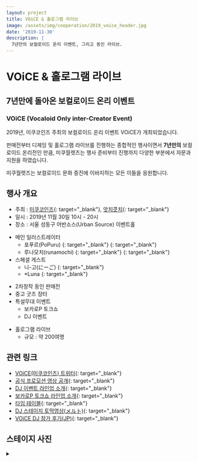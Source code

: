 ```yaml
---
layout: project
title: VOiCE & 홀로그램 라이브
image: /assets/img/cooperation/2019_voice_header.jpg
date: '2019-11-30'
description: |
  7년만의 보컬로이드 온리 이벤트, 그리고 동인 라이브. 
---
```


# VOiCE & 홀로그램 라이브

## 7년만에 돌아온 보컬로이드 온리 이벤트
### VOiCE (Vocaloid Only inter-Creator Event)

2019년, 미쿠코인즈 주최의 보컬로이드 온리 이벤트 VOiCE가 개최되었습니다. 

판매전부터 디제잉 및 홀로그램 라이브를 진행하는 종합적인 행사이면서 **7년만의** 보컬로이드 온리전인 만큼, 미쿠월렛즈는 행사 준비부터 진행까지 다양한 부분에서 자문과 지원을 하였습니다.

미쿠월렛즈는 보컬로이드 문화 증진에 이바지하는 모든 이들을 응원합니다.

## 행사 개요
- 주최 : [미쿠코인즈](https://twitter.com/mikucoins){: target="_blank"}, [앗치콧치](https://twitter.com/toarumikoto){: target="_blank"}
- 일시 : 2019년 11월 30일 10시 - 20시
- 장소 : 서울 성동구 어반소스(Urban Source) 이벤트홀

* 메인 일러스트레이터
  - 포푸르(PoPuru) [<i class="fab fa-twitter" style="color: #1DA1F2;"></i>](https://twitter.com/dr_poapo){: target="_blank"} [<i class="icon-pixiv"></i>](https://www.pixiv.net/users/12929463){: target="_blank"}
  - 루나모치(runamochi) [<i class="fab fa-twitter" style="color: #1DA1F2;"></i>](https://twitter.com/runamochi){: target="_blank"} [<i class="icon-pixiv"></i>](https://pixiv.me/runamochi){: target="_blank"}
* 스페셜 게스트
  - 니-고(にーご) [<i class="fab fa-twitter" style="color: #1DA1F2;"></i>](https://twitter.com/ni_goni_go){: target="_blank"}
  - *Luna [<i class="fab fa-twitter" style="color: #1DA1F2;"></i>](https://twitter.com/Luna_miko00){: target="_blank"}

- 2차창작 동인 판매전
- 중고 굿즈 장터
- 특설무대 이벤트
  - 보카로P 토크쇼
  - DJ 이벤트

* 홀로그램 라이브
  - 규모 : 약 200여명


## 관련 링크
- [VOiCE(미쿠코인즈) 트위터](https://twitter.com/mikucoins){: target="_blank"}
- [공식 프로모션 영상 공개](https://twitter.com/mikucoins/status/1184378997137797120){: target="_blank"}
- [DJ 이벤트 라인업 소개](https://twitter.com/mikucoins/status/1190224309609877504){: target="_blank"}
- [보카로P 토크쇼 라인업 소개](https://twitter.com/mikucoins/status/1190623614619381760){: target="_blank"}
- [타임 테이블](https://twitter.com/mikucoins/status/1200570192419442689){: target="_blank"}
- [DJ 스테이지 토막영상(メルト)](https://twitter.com/ni_goni_go/status/1203596903457292289){: target="_blank"}
- [VOiCE DJ 참가 후기(JP)](https://note.com/ni_goni_go/n/n17ba68eeda99){: target="_blank"}


## 스테이지 사진
<details>
<summary data-closed="펼치기" data-open="접기"></summary>
<!-- 스타일 적용시 div 래핑 -->
<div markdown="1" style="padding: 15px 0">

![live](/assets/img/cooperation/2019_voice_live.jpg){: loading="lazy"}

![djnigo](/assets/img/cooperation/2019_voice_nigo.jpg){: loading="lazy"}

</div>
</details>